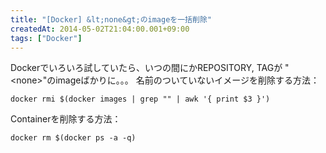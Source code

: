 ```yaml
---
title: "[Docker] &lt;none&gt;のimageを一括削除"
createdAt: 2014-05-02T21:04:00.001+09:00
tags: ["Docker"]
---
```

Dockerでいろいろ試していたら、いつの間にかREPOSITORY, TAGが "&lt;none&gt;"のimageばかりに。。。
名前のついていないイメージを削除する方法：

```
docker rmi $(docker images | grep "" | awk '{ print $3 }')
```

Containerを削除する方法：

```
docker rm $(docker ps -a -q)
```
